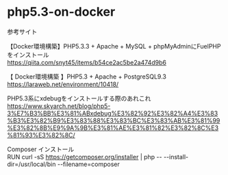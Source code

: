 # php5.3-on-docker  

参考サイト  

【Docker環境構築】PHP5.3.3 + Apache + MySQL + phpMyAdminにFuelPHPをインストール  
https://qiita.com/snyt45/items/b54ce2ac5be2a474d9b6

【 Docker環境構築 】PHP5.3 + Apache + PostgreSQL9.3  
https://laraweb.net/environment/10418/

PHP5.3系にxdebugをインストールする際のあれこれ
https://www.skyarch.net/blog/php5-3%E7%B3%BB%E3%81%ABxdebug%E3%82%92%E3%82%A4%E3%83%B3%E3%82%B9%E3%83%88%E3%83%BC%E3%83%AB%E3%81%99%E3%82%8B%E9%9A%9B%E3%81%AE%E3%81%82%E3%82%8C%E3%81%93%E3%82%8C/  

Composer インストール  
RUN curl -sS https://getcomposer.org/installer | php -- --install-dir=/usr/local/bin --filename=composer
